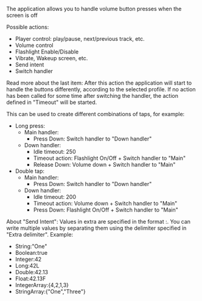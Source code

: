 The application allows you to handle volume button presses when the screen is off

Possible actions:
- Player control: play/pause, next/previous track, etc.
- Volume control
- Flashlight Enable/Disable
- Vibrate, Wakeup screen, etc.
- Send intent
- Switch handler

Read more about the last item:
After this action the application will start to handle the buttons differently, according to the selected profile. If no action has been called for some time after switching the handler, the action defined in "Timeout" will be started.

This can be used to create different combinations of taps, for example:
- Long press:
    - Main handler:
        - Press Down: Switch handler to "Down handler"
    - Down handler:
        - Idle timeout: 250
        - Timeout action: Flashlight On/Off + Switch handler to "Main"
        - Release Down: Volume down + Switch handler to "Main"
- Double tap:
    - Main handler:
        - Press Down: Switch handler to "Down handler"
    - Down handler:
        - Idle timeout: 200
        - Timeout action: Volume down + Switch handler to "Main"
        - Press Down: Flashlight On/Off + Switch handler to "Main"
        
About "Send Intent":
Values in extra are specified in the format <name>:<value>. You can write multiple values by separating them using the delimiter specified in "Extra delimiter". Example:
- String:"One"
- Boolean:true
- Integer:42
- Long:42L
- Double:42.13
- Float:42.13F
- IntegerArray:{4,2,1,3}
- StringArray:{"One","Three"}
